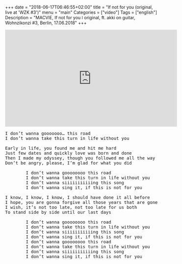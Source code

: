 +++
date = "2018-06-17T06:46:55+02:00"
title = "If not for you (original, live at 'WZK #3')"
menu = "main"
Categories = ["video"]
Tags = ["english"]
Description = "MACVIE, If not for you  ǀ  original, ft. akki on guitar, Wohnzikonzi #3, Berlin, 17.06.2018"
+++


<iframe width="560" height="315" src="https://www.youtube.com/embed/Q5VxnLvQR6k?rel=0" frameborder="0" allow="accelerometer; autoplay; encrypted-media; gyroscope; picture-in-picture" allowfullscreen></iframe>


<pre>
I don’t wanna gooooooo… this road
I don’t wanna take this turn in life without you

Early in life, you found me and hit me hard
Just few dates and quickly love was born and done
Then I made my odyssey, though you followed me all the way
Don’t be angry, please, I’m glad for what you did

&#09;I don’t wanna goooooooo this road
&#09;I don’t wanna take this turn in life without you
&#09;I don’t wanna siiiiiiiiiiing this song
&#09;I don’t wanna sing it, if this is not for you

I know, I know, I know, I should have done it all before
I hope, you are gonna forgive all those years that are gone
I wish, it’s not too late, not too late for us both
To stand side by side until our last days

&#09;I don’t wanna goooooooo this road
&#09;I don’t wanna take this turn in life without you
&#09;I don’t wanna siiiiiiiiiiing this song
&#09;I don’t wanna sing it, if this is not for you
&#09;I don’t wanna goooooooo this road
&#09;I don’t wanna take this turn in life without you
&#09;I don’t wanna siiiiiiiiiiing this song
&#09;I don’t wanna sing it, if this is not for you
</pre>
